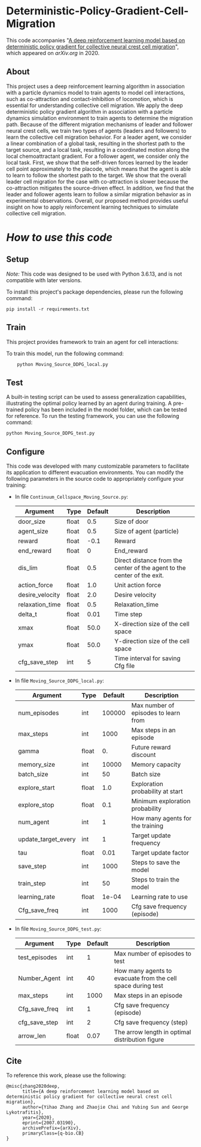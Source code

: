 # Deterministic-Policy-Gradient-Cell-Migration
This code accompanies "[A deep reinforcement learning model based on deterministic policy gradient for collective neural crest cell migration](https://arxiv.org/abs/2007.03190)", which appeared on *arXiv.org* in 2020.

## About
This project uses a deep reinforcement learning algorithm in association with a particle dynamics model to train agents to model cell interactions, such as co-attraction and contact-inhibition of locomotion, which is essential for understanding collective cell migration. We apply the deep deterministic policy gradient algorithm in association with a particle dynamics simulation environment to train agents to determine the migration path. Because of the different migration mechanisms of leader and follower neural crest cells, we train two types of agents (leaders and followers) to learn the collective cell migration behavior. For a leader agent, we consider a linear combination of a global task, resulting in the shortest path to the target source, and a local task, resulting in a coordinated motion along the local chemoattractant gradient. For a follower agent, we consider only the local task. First, we show that the self-driven forces learned by the leader cell point approximately to the placode, which means that the agent is able to learn to follow the shortest path to the target. We show that the overall leader cell migration for the case with co-attraction is slower because the co-attraction mitigates the source-driven effect. In addition, we find that the leader and follower agents learn to follow a similar migration behavior as in experimental observations. Overall, our proposed method provides useful insight on how to apply reinforcement learning techniques to simulate collective cell migration.

# *How to use this code*
## Setup
*Note:* This code was designed to be used with Python 3.6.13, and is not compatible with later versions.

To install this project's package dependencies, please run the following command:

    pip install -r requirements.txt

## Train
This project provides framework to train an agent for cell interactions:

To train this model, run the following command:
```
    python Moving_Source_DDPG_local.py
```

## Test
A built-in testing script can be used to assess generalization capabilities, illustrating the optimal policy learned by an agent during training. A pre-trained policy has been included in the model folder, which can be tested for reference. To run the testing framework, you can use the following command:

    python Moving_Source_DDPG_test.py

## Configure
This code was developed with many customizable parameters to facilitate its application to different evacuation environments. You can modify the following parameters in the source code to appropriately configure your training:

- In file `Continuum_Cellspace_Moving_Source.py`:

    | Argument                 | Type     | Default    | Description                                                               |
    | ------------------------ | -------- | ---------- | ------------------------------------------------------------------------- |
    | door_size                | float    | 0.5        | Size of door                                                              |
    | agent_size               | float    | 0.5        | Size of agent (particle)                                                  |
    | reward                   | float    | -0.1       | Reward                                                                    |
    | end_reward               | float    | 0          | End_reward                                                                |
    | dis_lim                  | float    | 0.5        | Direct distance from the center of the agent to the center of the exit.   |
    | action_force             | float    | 1.0        | Unit action force                                                         |
    | desire_velocity          | float    | 2.0        | Desire velocity                                                           |
    | relaxation_time          | float    | 0.5        | Relaxation_time                                                           |
    | delta_t                  | float    | 0.01       | Time step                                                                 |
    | xmax                     | float    | 50.0       | X-direction size of the cell space                                        |
    | ymax                     | float    | 50.0       | Y-direction size of the cell space                                        |
    | cfg_save_step            | int      | 5          | Time interval for saving Cfg file                                         |

- In file `Moving_Source_DDPG_local.py`:

    | Argument                 | Type     | Default    | Description                                                  |
    | ------------------------ | -------- | ---------- | ------------------------------------------------------------ |
    | num_episodes             | int      | 100000     | Max number of episodes to learn from                         |
    | max_steps                | int      | 1000       | Max steps in an episode                                      |
    | gamma                    | float    | 0.         | Future reward discount                                       |
    | memory_size              | int      | 10000      | Memory capacity                                              |
    | batch_size               | int      | 50         | Batch size                                                   |
    | explore_start            | float    | 1.0        | Exploration probability at start                             |
    | explore_stop             | float    | 0.1        | Minimum exploration probability                              |
    | num_agent                | int      | 1          | How many agents for the training                             |
    | update_target_every      | int      | 1          | Target update frequency                                      |
    | tau                      | float    | 0.01       | Target update factor                                         |
    | save_step                | int      | 1000       | Steps to save the model                                      |
    | train_step               | int      | 50         | Steps to train the model                                     |
    | learning_rate            | float    | 1e-04      | Learning rate to use                                         |
    | Cfg_save_freq            | int      | 1000       | Cfg save frequency (episode)                                 |

- In file `Moving_Source_DDPG_test.py`:

    | Argument                 | Type     | Default    | Description                                                  |
    | ------------------------ | -------- | ---------- | ------------------------------------------------------------ |
    | test_episodes            | int      | 1          | Max number of episodes to test                               |
    | Number_Agent             | int      | 40         | How many agents to evacuate from the cell space during test  |
    | max_steps                | int      | 1000       | Max steps in an episode                                      |
    | Cfg_save_freq            | int      | 1          | Cfg save frequency (episode)                                 |
    | cfg_save_step            | int      | 2          | Cfg save frequency (step)                                    |
    | arrow_len                | float    | 0.07       | The arrow length in optimal distribution figure              |

## Cite

To reference this work, please use the following:
```
@misc{zhang2020deep,
      title={A deep reinforcement learning model based on deterministic policy gradient for collective neural crest cell migration}, 
      author={Yihao Zhang and Zhaojie Chai and Yubing Sun and George Lykotrafitis},
      year={2020},
      eprint={2007.03190},
      archivePrefix={arXiv},
      primaryClass={q-bio.CB}
}
```

